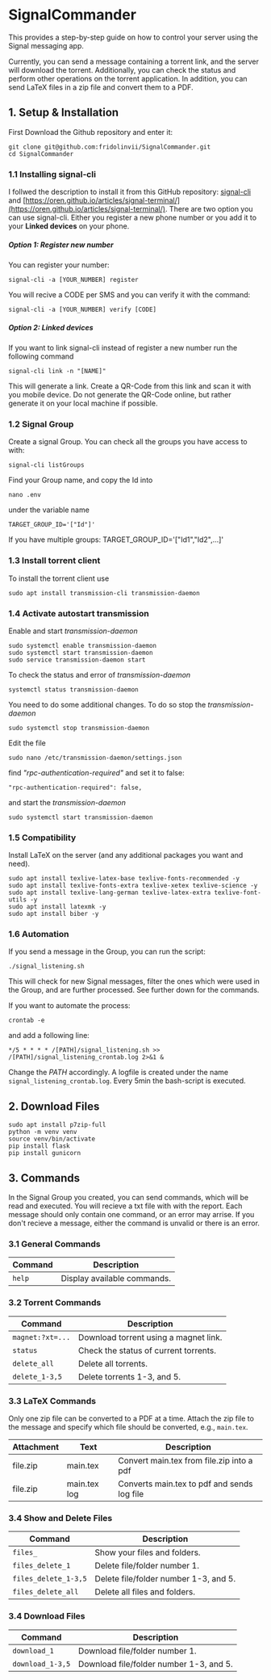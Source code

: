 # SignalCommander
This provides a step-by-step guide on how to control your server using the Signal messaging app.

Currently, you can send a message containing a torrent link, and the server will download the torrent. Additionally, you can check the status and perform other operations on the torrent application.
In addition, you can send LaTeX files in a zip file and convert them to a PDF.

## 1. Setup & Installation 

First Download the Github repository and enter it:
```
git clone git@github.com:fridolinvii/SignalCommander.git
cd SignalCommander
```


### 1.1 Installing signal-cli
I follwed the description to install it from this GitHub repository: [signal-cli](https://github.com/AsamK/signal-cli) and [https://oren.github.io/articles/signal-terminal/](https://oren.github.io/articles/signal-terminal/).
There are two option you can use signal-cli. Either you register a new phone number or you add it to your **Linked devices** on your phone.

##### Option 1: Register new number
You can register your number:
```
signal-cli -a [YOUR_NUMBER] register
```
You will recive a CODE per SMS and you can verify it with the command:
```
signal-cli -a [YOUR_NUMBER] verify [CODE]
```

##### Option 2: **Linked devices**
If you want to link signal-cli instead of register a new number run the following command
```
signal-cli link -n "[NAME]"
```
This will generate a link. Create a QR-Code from this link and scan it with you mobile device. 
Do not generate the QR-Code online, but rather generate it on your local machine if possible.


### 1.2 Signal Group
Create a signal Group. You can check all the groups you have access to with:
```
signal-cli listGroups
```
Find your Group name, and copy the Id into 
```
nano .env
```
under the variable name
```
TARGET_GROUP_ID='["Id"]'
```
If you have multiple groups:
TARGET_GROUP_ID='["Id1","Id2",...]'

### 1.3 Install torrent client
To install the torrent client use
```
sudo apt install transmission-cli transmission-daemon
```


 <!---And if you want to change the download folder to */path/to/folder* edit:
```
"download-dir": "/path/to/folder",
```
```
"incomplete-dir": "/path/to/folder/incomplete",
```
And change the owner of the folder to:
```
sudo chown debian-transmission:debian-transmission -R [/path/to/folder]
```
Or change the *USER* in (unclear if this works)
```
sudo nano /etc/init.d/transmission-daemon
```
--->
### 1.4 Activate autostart transmission
Enable and start *transmission-daemon*
```
sudo systemctl enable transmission-daemon
sudo systemctl start transmission-daemon
sudo service transmission-daemon start
```
To check the status and error of *transmission-daemon*
```
systemctl status transmission-daemon
```
You need to do some additional changes. To do so stop the *transmission-daemon*
```
sudo systemctl stop transmission-daemon
```
Edit the file
```
sudo nano /etc/transmission-daemon/settings.json
```
find *"rpc-authentication-required"* and set it to false:
```
"rpc-authentication-required": false,
```
and start the *transmission-daemon*
```
sudo systemctl start transmission-daemon
```

### 1.5  Compatibility
Install LaTeX on the server (and any additional packages you want and need).
```
sudo apt install texlive-latex-base texlive-fonts-recommended -y
sudo apt install texlive-fonts-extra texlive-xetex texlive-science -y
sudo apt install texlive-lang-german texlive-latex-extra texlive-font-utils -y
sudo apt install latexmk -y
sudo apt install biber -y
```


### 1.6 Automation 
If you send a message in the Group, you can run the script:
```
./signal_listening.sh
```
This will check for new Signal messages, filter the ones which were used in the Group, and are further processed. See further down for the commands.

If you want to automate the process:
```
crontab -e
```
and add a following line:
```
*/5 * * * * /[PATH]/signal_listening.sh >> /[PATH]/signal_listening_crontab.log 2>&1 &
```
Change the *PATH* accordingly. A logfile is created under the name `signal_listening_crontab.log`. Every 5min the bash-script is executed.

## 2. Download Files
```
sudo apt install p7zip-full
python -m venv venv
source venv/bin/activate
pip install flask
pip install gunicorn

```


## 3. Commands
In the Signal Group you created, you can send commands, which will be read and executed. You will recieve a txt file with with the report.
Each message should only contain one command, or an error may arrise. If you don't recieve a message, either the command is unvalid or there is an error.

### 3.1 General Commands
| Command        | Description                            |
|----------------|----------------------------------------|
| `help`         | Display available commands.            |


### 3.2 Torrent Commands
| Command         | Description                            |
|-----------------|----------------------------------------|
| `magnet:?xt=...`| Download torrent using a magnet link.  |
| `status`        | Check the status of current torrents.  |
| `delete_all`    | Delete all torrents.                   |
| `delete_1-3,5`  | Delete torrents 1-3, and 5.            |

### 3.3 LaTeX Commands
Only one zip file can be converted to a PDF at a time. Attach the zip file to the message and specify which file should be converted, e.g., `main.tex`.

| Attachment | Text | Description |
|------------|------|-------------|
| file.zip   | main.tex | Convert main.tex from file.zip into a pdf|
| file.zip   | main.tex log | Converts main.tex to pdf and sends log file |

### 3.4 Show and Delete Files
| Command               | Description                            |
|-----------------------|----------------------------------------|
| `files_`              | Show your files and folders.           |
| `files_delete_1`      | Delete file/folder number 1.           |
| `files_delete_1-3,5`  | Delete file/folder number 1-3, and 5.  |
| `files_delete_all`    | Delete all files and folders.          |


### 3.4 Download Files
| Command               | Description                              |
|-----------------------|------------------------------------------|
| `download_1`          | Download file/folder number 1.           |
| `download_1-3,5`      | Download file/folder number 1-3, and 5.  |
